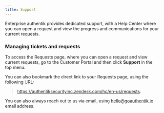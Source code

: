 ```yaml
---
title: Support
---
```


Enterprise authentik provides dedicated support, with a Help Center where you can open a request and view the progress and communications for your current requests.

### Managing tickets and requests

To access the Requests page, where you can open a request and view current requests, go to the Customer Portal and then click **Support** in the top menu.

You can also bookmark the direct link to your Requests page, using the following URL:

> https://authentiksecurityinc.zendesk.com/hc/en-us/requests.

You can also always reach out to us via email, using <hello@goauthentik.io> email address.
